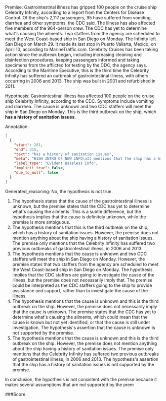 
Premise:
Gastrointestinal illness has gripped 100 people on the cruise ship Celebrity Infinity, according to a report from the Centers for Disease Control. Of the ship's 2,117 passengers, 95 have suffered from vomiting, diarrhea and other symptoms, the CDC said. The illness has also affected five members of the 964-person crew. The CDC has yet to determine what's causing the ailments. Two staffers from the agency are scheduled to meet the West Coast-based ship in San Diego on Monday. The Infinity left San Diego on March 29. It made its last stop in Puerto Vallarta, Mexico, on April 10, according to MarineTraffic.com. Celebrity Cruises has been taking action since the outbreak began, including increasing cleaning and disinfection procedures, keeping passengers informed and taking specimens from the afflicted for testing by the CDC, the agency says. According to the Maritime Executive, this is the third time the Celebrity Infinity has suffered an outbreak of gastrointestinal illness, with others occurring in 2006 and 2013. The ship was built in 2001 and refurbished in 2011.


Hypothesis:
Gastrointestinal illness has affected 100 people on the cruise ship Celebrity Infinity, according to the CDC. Symptoms include vomiting and diarrhea. The cause is unknown and two CDC staffers will meet the ship in San Diego on Monday. This is the third outbreak on the ship, which **has a history of sanitation issues**.

Annotation:
```json
[
  {
    "start": 281,
    "end": 315,
    "text": "has a history of sanitation issues",
    "meta": "HIGH INTRO OF NEW INFO\nIt mentions that the ship has a history of sanitation issues, which is not mentioned in the original source.",
    "label_type": "Evident Baseless Info",
    "implicit_true": false,
    "due_to_null": false
  }
]
```

Generated_reasoning:
No, the hypothesis is not true.

1. The hypothesis states that the cause of the gastrointestinal illness is unknown, but the premise states that the CDC has yet to determine what's causing the ailments. This is a subtle difference, but the hypothesis implies that the cause is definitely unknown, while the premise is more ambiguous.
2. The hypothesis mentions that this is the third outbreak on the ship, which has a history of sanitation issues. However, the premise does not mention anything about the ship having a history of sanitation issues. The premise only mentions that the Celebrity Infinity has suffered two previous outbreaks of gastrointestinal illness, in 2006 and 2013.
3. The hypothesis mentions that the cause is unknown and two CDC staffers will meet the ship in San Diego on Monday. However, the premise states that two staffers from the agency are scheduled to meet the West Coast-based ship in San Diego on Monday. The hypothesis implies that the CDC staffers are going to investigate the cause of the illness, but the premise does not necessarily imply that. The premise could be interpreted as the CDC staffers going to the ship to provide assistance and support, rather than to investigate the cause of the illness.
4. The hypothesis mentions that the cause is unknown and this is the third outbreak on the ship. However, the premise does not necessarily imply that the cause is unknown. The premise states that the CDC has yet to determine what's causing the ailments, which could mean that the cause is known but not yet identified, or that the cause is still under investigation. The hypothesis's assertion that the cause is unknown is not supported by the premise.
5. The hypothesis mentions that the cause is unknown and this is the third outbreak on the ship. However, the premise does not mention anything about the ship having a history of sanitation issues. The premise only mentions that the Celebrity Infinity has suffered two previous outbreaks of gastrointestinal illness, in 2006 and 2013. The hypothesis's assertion that the ship has a history of sanitation issues is not supported by the premise.

In conclusion, the hypothesis is not consistent with the premise because it makes several assumptions that are not supported by the prem

###Score:
